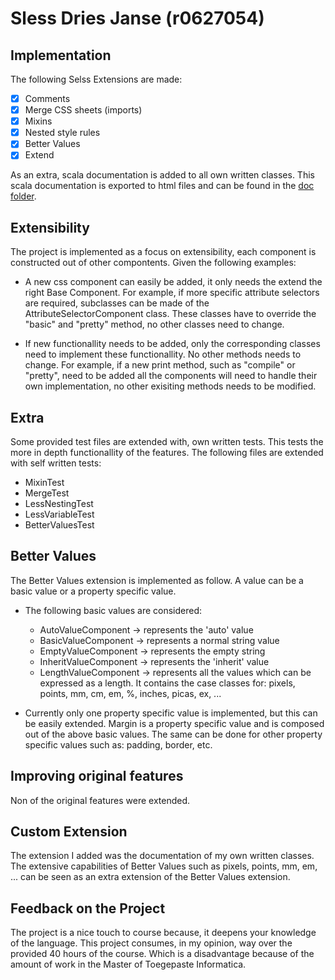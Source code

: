 # Sless Dries Janse (r0627054)
## Implementation

The following Selss Extensions are made:
- [x] Comments
- [x] Merge CSS sheets (imports)
- [x] Mixins
- [x] Nested style rules
- [x] Better Values
- [x] Extend

As an extra, scala documentation is added to all own written classes. This scala documentation is exported to html files and can be found in the [doc folder](doc).


## Extensibility

The project is implemented as a focus on extensibility, each component is constructed out of other compontents. Given the following examples:

* A new css component can easily be added, it only needs the extend the right Base Component. For example, if more specific attribute selectors are required, subclasses can be made of the AttributeSelectorComponent class. These classes have to override the "basic" and "pretty" method, no other classes need to change.

* If new functionallity needs to be added, only the corresponding classes need to implement these functionallity. No other methods needs to change. For example, if a new print method, such as "compile" or "pretty", need to be added all the components will need to handle their own implementation, no other exisiting methods needs to be modified. 


## Extra

Some provided test files are extended with, own written tests. This tests the more in depth functionallity of the features. The following files are extended with self written tests:
* MixinTest
* MergeTest 
* LessNestingTest
* LessVariableTest
* BetterValuesTest

## Better Values
The Better Values extension is implemented as follow. A value can be a basic value or a property specific value.
* The following basic values are considered:
  * AutoValueComponent -> represents the 'auto' value
  * BasicValueComponent -> represents a normal string value
  * EmptyValueComponent -> represents the empty string
  * InheritValueComponent -> represents the 'inherit' value
  * LengthValueComponent -> represents all the values which can be expressed as a length. It contains the case classes for: pixels, points, mm, cm, em, %, inches, picas, ex, ...

* Currently only one property specific value is implemented, but this can be easily extended. Margin is a property specific value and is composed out of the above basic values. The same can be done for other property specific values such as: padding, border, etc.


## Improving original features

Non of the original features were extended.

## Custom Extension

The extension I added was the documentation of my own written classes. The extensive capabilities of Better Values such as pixels, points, mm, em, ... can be seen as an extra extension of the Better Values extension.

## Feedback on the Project 

The project is a nice touch to course because, it deepens your knowledge of the language.
This project consumes, in my opinion, way over the provided 40 hours of the course. Which is a disadvantage because of the amount of work in the Master of Toegepaste Informatica.
